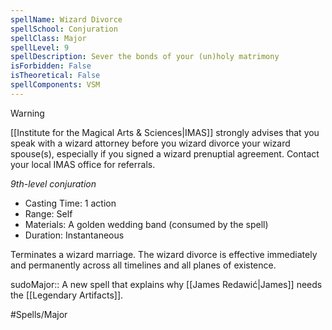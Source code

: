 ```yaml
---
spellName: Wizard Divorce
spellSchool: Conjuration
spellClass: Major
spellLevel: 9
spellDescription: Sever the bonds of your (un)holy matrimony
isForbidden: False
isTheoretical: False
spellComponents: VSM
---
```

>[!warning]
>[[Institute for the Magical Arts & Sciences|IMAS]] strongly advises that you speak with a wizard attorney before you wizard divorce your wizard spouse(s), especially if you signed a wizard prenuptial agreement. Contact your local IMAS office for referrals.

*9th-level conjuration*

- Casting Time: 1 action
- Range: Self
- Materials: A golden wedding band (consumed by the spell)
- Duration: Instantaneous

Terminates a wizard marriage. The wizard divorce is effective immediately and permanently across all timelines and all planes of existence.

sudoMajor:: A new spell that explains why [[James Redawić|James]] needs the [[Legendary Artifacts]].

#Spells/Major 